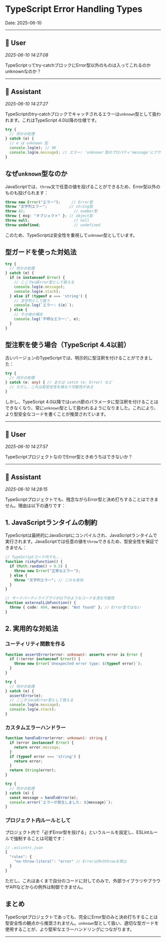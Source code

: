 # TypeScript Error Handling Types

Date: 2025-06-10

---

## 👤 User
*2025-06-10 14:27:08*

TypeScriptってtry-catchブロックにError型以外のものは入ってこれるのかunknownなのか？

---

## 🤖 Assistant
*2025-06-10 14:27:27*

TypeScriptのtry-catchブロックでキャッチされるエラーは`unknown`型として扱われます。これはTypeScript 4.0以降の仕様です。

```typescript
try {
  // 何かの処理
} catch (e) {
  // e は unknown 型
  console.log(e); // OK
  console.log(e.message); // エラー: 'unknown'型のプロパティ'message'にアクセスできない
}
```

## なぜ`unknown`型なのか

JavaScriptでは、`throw`文で任意の値を投げることができるため、Error型以外のものも投げられます：

```typescript
throw new Error("エラー");     // Error型
throw "文字列エラー";          // string型
throw 42;                      // number型
throw { msg: "オブジェクト" }; // object型
throw null;                    // null
throw undefined;               // undefined
```

このため、TypeScriptは安全性を重視して`unknown`型としています。

## 型ガードを使った対処法

```typescript
try {
  // 何かの処理
} catch (e) {
  if (e instanceof Error) {
    // ここでeはError型として扱える
    console.log(e.message);
    console.log(e.stack);
  } else if (typeof e === 'string') {
    // 文字列として扱う
    console.log(`エラー: ${e}`);
  } else {
    // その他の場合
    console.log('不明なエラー:', e);
  }
}
```

## 型注釈を使う場合（TypeScript 4.4以前）

古いバージョンのTypeScriptでは、明示的に型注釈を付けることができました：

```typescript
try {
  // 何かの処理
} catch (e: any) { // または catch (e: Error) など
  // ただし、これは型安全性を損なう可能性がある
}
```

しかし、TypeScript 4.0以降では`catch`節のパラメータに型注釈を付けることはできなくなり、常に`unknown`型として扱われるようになりました。これにより、より型安全なコードを書くことが推奨されています。

---

## 👤 User
*2025-06-10 14:27:57*

TypeScriptプロジェクトなのでError型ときめうちはできないか？

---

## 🤖 Assistant
*2025-06-10 14:28:15*

TypeScriptプロジェクトでも、残念ながらError型と決め打ちすることはできません。理由は以下の通りです：

## 1. JavaScriptランタイムの制約

TypeScriptは最終的にJavaScriptにコンパイルされ、JavaScriptランタイムで実行されます。JavaScriptでは任意の値を`throw`できるため、型安全性を保証できません：

```typescript
// TypeScriptコード内でも...
function riskyFunction() {
  if (Math.random() > 0.5) {
    throw new Error("正常なエラー");
  } else {
    throw "文字列エラー"; // これも有効
  }
}

// サードパーティライブラリが以下のようなコードを含む可能性
function externalLibFunction() {
  throw { code: 404, message: "Not found" }; // Error型ではない
}
```

## 2. 実用的な対処法

### ユーティリティ関数を作る

```typescript
function assertError(error: unknown): asserts error is Error {
  if (!(error instanceof Error)) {
    throw new Error(`Unexpected error type: ${typeof error}`);
  }
}

try {
  // 何かの処理
} catch (e) {
  assertError(e);
  // ここからeはError型として扱える
  console.log(e.message);
  console.log(e.stack);
}
```

### カスタムエラーハンドラー

```typescript
function handleError(error: unknown): string {
  if (error instanceof Error) {
    return error.message;
  }
  if (typeof error === 'string') {
    return error;
  }
  return String(error);
}

try {
  // 何かの処理
} catch (e) {
  const message = handleError(e);
  console.error(`エラーが発生しました: ${message}`);
}
```

### プロジェクト内ルールとして

プロジェクト内で「必ずError型を投げる」というルールを設定し、ESLintルールで強制することは可能です：

```typescript
// .eslintrc.json
{
  "rules": {
    "no-throw-literal": "error" // Error以外のthrowを禁止
  }
}
```

ただし、これはあくまで自分のコードに対してのみで、外部ライブラリやブラウザAPIなどからの例外は制御できません。

## まとめ

TypeScriptプロジェクトであっても、完全にError型のみと決め打ちすることは型安全性の観点から推奨されません。`unknown`型として扱い、適切な型ガードを使用することが、より堅牢なエラーハンドリングにつながります。

---
